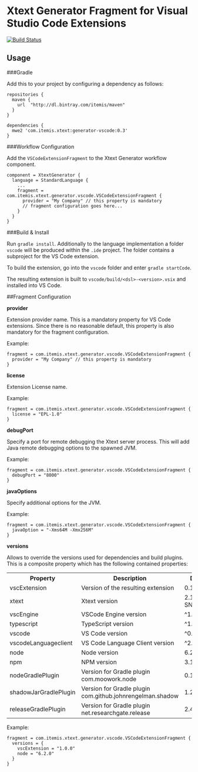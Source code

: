 # Xtext Generator Fragment for Visual Studio Code Extensions

[![Build Status](https://travis-ci.org/itemis/xtext-generator-vscode.svg?branch=master)](https://travis-ci.org/itemis/xtext-generator-vscode)

## Usage

###Gradle

Add this to your project by configuring a dependency as follows: 

```
repositories {
  maven {
    url  "http://dl.bintray.com/itemis/maven" 
  }
}

dependencies {
  mwe2 'com.itemis.xtext:generator-vscode:0.3'
}
```

###Workflow Configuration

Add the `VSCodeExtensionFragment` to the Xtext Generator workflow component.

```
component = XtextGenerator {
  language = StandardLanguage {
    ...
    fragment = com.itemis.xtext.generator.vscode.VSCodeExtensionFragment {
      provider = "My Company" // this property is mandatory
      // fragment configuration goes here...
    }
  }
}
```

###Build & Install

Run ```gradle install```. Additionally to the language implementation a folder `vscode` will be produced within the `.ide` project. The folder contains a subproject for the VS Code extension.

To build the extension, go into the `vscode` folder and enter ```gradle startCode```.

The resulting extension is built to ```vscode/build/<dsl>-<version>.vsix``` and installed into VS Code.

##Fragment Configuration

**provider**

Extension provider name. This is a mandatory property for VS Code extensions. Since there is no reasonable default, this property is also mandatory for the fragment configuration.

Example:

```
fragment = com.itemis.xtext.generator.vscode.VSCodeExtensionFragment {
  provider = "My Company" // this property is mandatory
}
```


**license**

Extension License name.

Example:

```
fragment = com.itemis.xtext.generator.vscode.VSCodeExtensionFragment {
  license = "EPL-1.0"
}
```

**debugPort**

Specify a port for remote debugging the Xtext server process. This will add Java remote debugging options to the spawned JVM.

Example:

```
fragment = com.itemis.xtext.generator.vscode.VSCodeExtensionFragment {
  debugPort = "8000"
}
```

**javaOptions**

Specify additional options for the JVM.


Example:

```
fragment = com.itemis.xtext.generator.vscode.VSCodeExtensionFragment {
  javaOption = "-Xms64M -Xmx256M"
}
```

**versions**

Allows to override the versions used for dependencies and build plugins. This is a composite property which has the following contained properties:

<table>
<tr><th>Property</th><th>Description</th><th>Default</th></tr>
<tr>
  <td>vscExtension</td>
  <td>Version of the resulting extension</td>
  <td>0.1.0</td>
</tr>
<tr>
  <td>xtext</td>
  <td>Xtext version</td>
  <td>2.11.0-SNAPSHOT</td>
</tr>
<tr>
  <td>vscEngine</td>
  <td>VSCode Engine version</td>
  <td>^1.2.0</td>
</tr>
<tr>
  <td>typescript</td>
  <td>TypeScript version</td>
  <td>^1.8.10</td>
</tr>
<tr>
  <td>vscode</td>
  <td>VS Code version</td>
  <td>^0.11.13</td>
</tr>
<tr>
  <td>vscodeLanguageclient</td>
  <td>VS Code Language Client version</td>
  <td>^2.3.0</td>
</tr>
<tr>
  <td>node</td>
  <td>Node version</td>
  <td>6.2.2</td>
</tr>
<tr>
  <td>npm</td>
  <td>NPM version</td>
  <td>3.10.6</td>
</tr>
<tr>
  <td>nodeGradlePlugin</td>
  <td>Version for Gradle plugin com.moowork.node</td>
  <td>0.13</td>
</tr>
<tr>
  <td>shadowJarGradlePlugin</td>
  <td>Version for Gradle plugin com.github.johnrengelman.shadow</td>
  <td>1.2.3</td>
</tr>
<tr>
  <td>releaseGradlePlugin</td>
  <td>Version for Gradle plugin net.researchgate.release</td>
  <td>2.4.0</td>
</tr>
</table>

Example:

```
fragment = com.itemis.xtext.generator.vscode.VSCodeExtensionFragment {
  versions = {
  	vscExtension = "1.0.0"
  	node = "6.2.0"
  }
}
```
